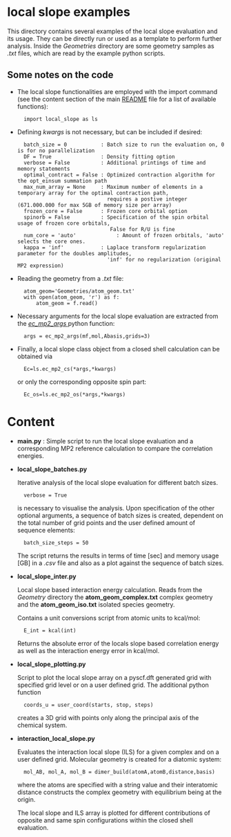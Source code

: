 # local slope examples
This directory contains several examples of the local slope evaluation and its usage. They can be directly run or used as a template to perform further analysis. Inside the *Geometries* directory are some geometry samples as *.txt* files, which are read by the example python scripts. 

## Some notes on the code

- The local slope functionalities are employed with the import command (see the content section of the main [README](https://github.com/vuckovic-lab/local_slope#content) file for a list of available functions):

        import local_slope as ls
    

- Defining *kwargs* is not necessary, but can be included if desired:

        batch_size = 0           : Batch size to run the evaluation on, 0 is for no parallelization
        DF = True                : Density fitting option
        verbose = False          : Additional printings of time and memory statements
        optimal_contract = False : Optimized contraction algorithm for the opt_einsum summation path
        max_num_array = None     : Maximum number of elements in a temporary array for the optimal contraction path, 
                                   requires a postive integer (671.000.000 for max 5GB of memory size per array)
        frozen_core = False      : Frozen core orbital option
        spinorb = False          : Specification of the spin orbital usage of frozen core orbitals, 
                                    False for R/U is fine
        num_core = 'auto'             : Amount of frozen orbitals, 'auto' selects the core ones.
        kappa = 'inf'            : Laplace transform regularization parameter for the doubles amplitudes,
                                   'inf' for no regularization (original MP2 expression)


- Reading the geometry from a *.txt* file:

        atom_geom='Geometries/atom_geom.txt'   
        with open(atom_geom, 'r') as f:
            atom_geom = f.read()

- Necessary arguments for the local slope evaluation are extracted from the [*ec_mp2_args* ](https://github.com/vuckovic-lab/local_slope#Input-functionalities) python function:

        args = ec_mp2_args(mf,mol,Abasis,grids=3)

- Finally, a local slope class object from a closed shell calculation can be obtained via

        Ec=ls.ec_mp2_cs(*args,*kwargs) 

  or only the corresponding opposite spin part:

        Ec_os=ls.ec_mp2_os(*args,*kwargs)

            

# Content

- **main.py** : Simple script to run the local slope evaluation and a corresponding MP2 reference calculation to compare the correlation energies. 

- **local_slope_batches.py** 

    Iterative analysis of the local slope evaluation for different batch sizes. 
    
        verbose = True
    
    is necessary to visualise the analysis. Upon specification of the other optional arguments, a sequence of batch sizes is created, dependent on the total number of grid points and the user defined amount of sequence elements:

        batch_size_steps = 50  

    The script returns the results in terms of time [sec] and memory usage [GB] in a *.csv* file and also as a plot against the sequence of batch sizes.  

- **local_slope_inter.py**   

    Local slope based interaction energy calculation. Reads from the *Geometry* directory the **atom_geom_complex.txt** complex geometry and the **atom_geom_iso.txt** isolated species geometry. 

    Contains a unit conversions script from atomic units to kcal/mol:

        E_int = kcal(int)

    Returns the absolute error of the locals slope based correlation energy as well as the interaction energy error in kcal/mol.
    

- **local_slope_plotting.py** 

    Script to plot the local slope array on a pyscf.dft generated grid with specified grid level or on a user defined grid. The additional python function 
        
        coords_u = user_coord(starts, stop, steps)
        
    creates a 3D grid with points only along the principal axis of the chemical system.  

- **interaction_local_slope.py** 

    Evaluates the interaction local slope (ILS) for a given complex and on a user defined grid. Molecular geometry is created for a diatomic system:

        mol_AB, mol_A, mol_B = dimer_build(atomA,atomB,distance,basis)
    
    where the atoms are specified with a string value and their interatomic distance constructs the complex geometry with equilibrium being at the origin. 
    
    The local slope and ILS array is plotted for different contributions of opposite and same spin configurations within the closed shell evaluation.
